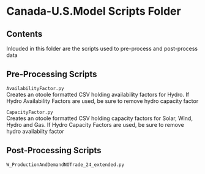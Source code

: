 # Canada-U.S.Model Scripts Folder

## Contents
Inlcuded in this folder are the scripts used to pre-process and post-process data 

## Pre-Processing Scripts

`AvailabilityFactor.py`  
Creates an otoole formatted CSV holding availability factors for Hydro. If Hydro Availability Factors are used, be sure to remove hydro capacity factor 

`CapacityFactor.py`  
Creates an otoole formatted CSV holding capacity factors for Solar, Wind, Hydro and Gas. If Hydro Capacity Factors are used, be sure to remove hydro availabilty factor

## Post-Processing Scripts

`W_ProductionAndDemandNOTrade_24_extended.py`